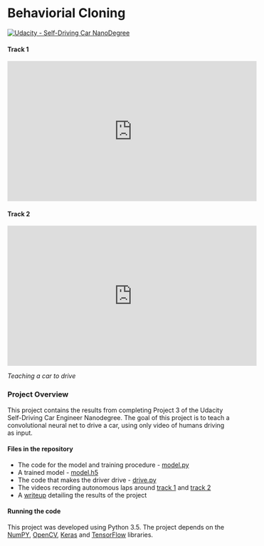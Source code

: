 # **Behaviorial Cloning**

[![Udacity - Self-Driving Car NanoDegree](https://s3.amazonaws.com/udacity-sdc/github/shield-carnd.svg)](http://www.udacity.com/drive)

#### Track 1
<iframe width="560" height="315" src="https://www.youtube.com/embed/7UDXKjHU_3s" frameborder="0" allowfullscreen></iframe>

#### Track 2
<iframe width="560" height="315" src="https://www.youtube.com/embed/SvWAL5ckowo" frameborder="0" allowfullscreen></iframe>

_Teaching a car to drive_

### **Project Overview**

This project contains the results from completing Project 3 of the Udacity Self-Driving Car Engineer Nanodegree. The goal of this project is to teach a convolutional neural net to drive a car, using only video of humans driving as input.

#### Files in the repository
* The code for the model and training procedure - [model.py](./model.py)
* A trained model - [model.h5](./model.h5)
* The code that makes the driver drive - [drive.py](./drive.py)
* The videos recording autonomous laps around [track 1](./video.mp4) and [track 2](./track2.mp4)
* A [writeup](./WRITEUP.md) detailing the results of the project

#### Running the code
This project was developed using Python 3.5. The project depends on the [NumPY](http://www.numpy.org/), [OpenCV](http://opencv.org/), [Keras](https://keras.io/) and [TensorFlow](https://www.tensorflow.org/) libraries.
